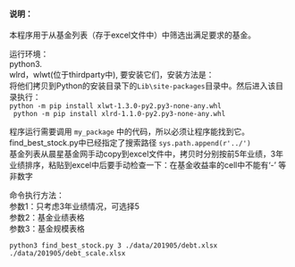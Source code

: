#### 说明：  
本程序用于从基金列表（存于excel文件中）中筛选出满足要求的基金。  

运行环境：  
python3.   
wlrd，wlwt(位于thirdparty中), 要安装它们，安装方法是：  
将他们拷贝到Python的安装目录下的`Lib\site-packages`目录中。然后进入该目录执行：  
`
 python -m pip install xlwt-1.3.0-py2.py3-none-any.whl 
 `   
 ` 
 python -m pip install xlrd-1.1.0-py2.py3-none-any.whl
 `   
 
程序运行需要调用 `my_package` 中的代码，所以必须让程序能找到它。
find_best_stock.py中已经指定了搜索路径
`
sys.path.append(r'../')
`  
基金列表从晨星基金网手动copy到excel文件中，拷贝时分别按前5年业绩，3年业绩排序，粘贴到excel中后要手动检查一下：在基金收益率的cell中不能有‘-’ 等非数字  

命令执行方法：  
参数1：只考虑3年业绩情况，可选择5  
参数2：基金业绩表格  
参数3：基金规模表格  
```
python3 find_best_stock.py 3 ./data/201905/debt.xlsx ./data/201905/debt_scale.xlsx
```
